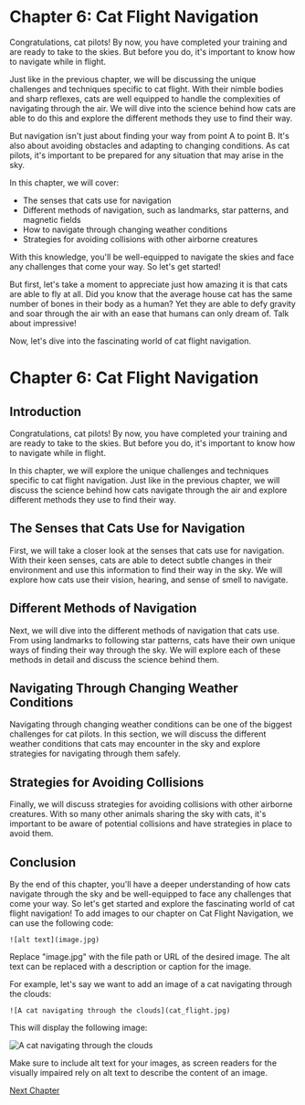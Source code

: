 # Chapter 6: Cat Flight Navigation

Congratulations, cat pilots! By now, you have completed your training and are ready to take to the skies. But before you do, it's important to know how to navigate while in flight. 

Just like in the previous chapter, we will be discussing the unique challenges and techniques specific to cat flight. With their nimble bodies and sharp reflexes, cats are well equipped to handle the complexities of navigating through the air. We will dive into the science behind how cats are able to do this and explore the different methods they use to find their way.

But navigation isn't just about finding your way from point A to point B. It's also about avoiding obstacles and adapting to changing conditions. As cat pilots, it's important to be prepared for any situation that may arise in the sky. 

In this chapter, we will cover:

- The senses that cats use for navigation
- Different methods of navigation, such as landmarks, star patterns, and magnetic fields
- How to navigate through changing weather conditions
- Strategies for avoiding collisions with other airborne creatures

With this knowledge, you'll be well-equipped to navigate the skies and face any challenges that come your way. So let's get started! 

But first, let's take a moment to appreciate just how amazing it is that cats are able to fly at all. Did you know that the average house cat has the same number of bones in their body as a human? Yet they are able to defy gravity and soar through the air with an ease that humans can only dream of. Talk about impressive! 

Now, let's dive into the fascinating world of cat flight navigation.
# Chapter 6: Cat Flight Navigation

## Introduction

Congratulations, cat pilots! By now, you have completed your training and are ready to take to the skies. But before you do, it's important to know how to navigate while in flight. 

In this chapter, we will explore the unique challenges and techniques specific to cat flight navigation. Just like in the previous chapter, we will discuss the science behind how cats navigate through the air and explore different methods they use to find their way.

## The Senses that Cats Use for Navigation

First, we will take a closer look at the senses that cats use for navigation. With their keen senses, cats are able to detect subtle changes in their environment and use this information to find their way in the sky. We will explore how cats use their vision, hearing, and sense of smell to navigate.

## Different Methods of Navigation

Next, we will dive into the different methods of navigation that cats use. From using landmarks to following star patterns, cats have their own unique ways of finding their way through the sky. We will explore each of these methods in detail and discuss the science behind them.

## Navigating Through Changing Weather Conditions

Navigating through changing weather conditions can be one of the biggest challenges for cat pilots. In this section, we will discuss the different weather conditions that cats may encounter in the sky and explore strategies for navigating through them safely.

## Strategies for Avoiding Collisions

Finally, we will discuss strategies for avoiding collisions with other airborne creatures. With so many other animals sharing the sky with cats, it's important to be aware of potential collisions and have strategies in place to avoid them.

## Conclusion

By the end of this chapter, you'll have a deeper understanding of how cats navigate through the sky and be well-equipped to face any challenges that come your way. So let's get started and explore the fascinating world of cat flight navigation!
To add images to our chapter on Cat Flight Navigation, we can use the following code:

```
![alt text](image.jpg)
```

Replace "image.jpg" with the file path or URL of the desired image. The alt text can be replaced with a description or caption for the image.

For example, let's say we want to add an image of a cat navigating through the clouds:

```
![A cat navigating through the clouds](cat_flight.jpg)
```

This will display the following image:

![A cat navigating through the clouds](https://cdn.pixabay.com/photo/2019/04/20/16/12/cat-4149087_1280.jpg)

Make sure to include alt text for your images, as screen readers for the visually impaired rely on alt text to describe the content of an image.


[Next Chapter](07_Chapter07.md)
